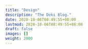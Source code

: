 ```yaml
---
title: "Design"
description: "The Doks Blog."
date: 2020-10-06T08:49:55+08:00
lastmod: 2020-10-06T08:49:55+08:00
draft: false
images: []
weight: 2000
---
```

